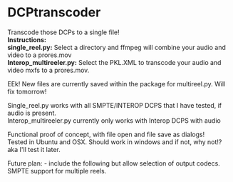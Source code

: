 # DCPtranscoder
Transcode those DCPs to a single file!<br>
<b>Instructions:</b><br>
<b>single_reel.py:</b>  Select a directory and ffmpeg will combine your audio and video to a prores.mov<br>
<b>Interop_multireeler.py:</b> Select the PKL.XML to transcode your audio and video mxfs to a prores.mov.<br>

EEk! New files are currently saved within the package for multireel.py. Will fix tomorrow! <br>

Single_reel.py works with all SMPTE/INTEROP DCPS that I have tested, if audio is present. <br>
Interop_multireeler.py currently only works with Interop DCPS with audio<br>

Functional proof of concept, with file open and file save as dialogs! <br>
Tested in Ubuntu and OSX. Should work in windows and if not, why not!? aka I'll test it later. <br>

Future plan: - include the following but allow selection of output codecs.<br>
SMPTE support for multiple reels.
